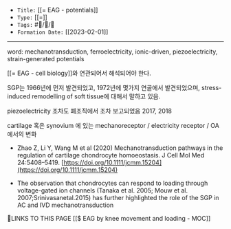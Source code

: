 
-   `Title:` [[= EAG - potentials]]
-   `Type:` [[=]]
-   `Tags:` #🧠️/📝️/🌱️ 
-   `Formation Date:` [[2023-02-01]]
---

word: mechanotransduction, ferroelectricity, ionic-driven, piezoelectricity, strain-generated potentials

[[= EAG - cell biology]]와 연관되어서 해석되어야 한다.

SGP는 1966년에 먼저 발견되었고, 1972년에 몇가지 연골에서 발견되었으며, stress-induced remodelling of soft tissue에 대해서 말하고 있음.

piezoelectricity 조차도 폐조직에서 조차 보고되었음 2017, 2018

cartilage 혹은 synovium 에 있는 mechanoreceptor / electricity receptor / OA에서의 변화


- Zhao Z, Li Y, Wang M et al (2020) Mechanotransduction pathways in the regulation of cartilage chondrocyte homoeostasis. J Cell Mol Med 24:5408–5419. [https://doi.org/10.1111/jcmm.15204](https://doi.org/10.1111/jcmm.15204)

- The observation that chondrocytes can respond to loading through voltage-gated ion channels (Tanaka et al. 2005; Mouw et al. 2007;Srinivasanetal.2015) has further highlighted the role of the SGP in AC and IVD mechanotransduction







🔗LINKS TO THIS PAGE
[[$ EAG by knee movement and loading - MOC]]